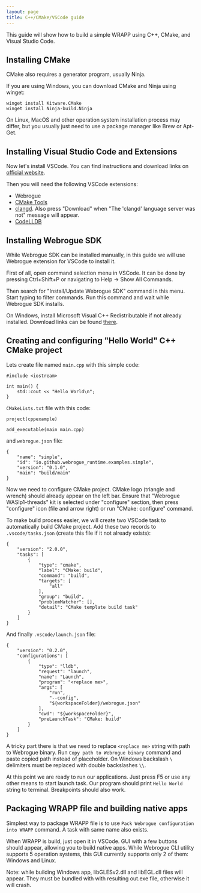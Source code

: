 ```yaml
---
layout: page
title: C++/CMake/VSCode guide
---
```


This guide will show how to build a simple WRAPP using C++, CMake, and Visual Studio Code.

## Installing CMake

CMake also requires a generator program, usually Ninja.

If you are using Windows, you can download CMake and Ninja using winget:
```
winget install Kitware.CMake
winget install Ninja-build.Ninja
```

On Linux, MacOS and other operation system installation process may differ, but you usually just need to use a package manager like Brew or Apt-Get.


## Installing Visual Studio Code and Extensions

Now let's install VSCode.
You can find instructions and download links on [official website](https://code.visualstudio.com/Download).

Then you will need the following VSCode extensions:
- Webrogue
- [CMake Tools](vscode:extension/ms-vscode.cmake-tools)
- [clangd](vscode:extension/llvm-vs-code-extensions.vscode-clangd). Also press "Download" when "The 'clangd' language server was not" message will appear.
- [CodeLLDB](vscode:extension/vadimcn.vscode-lldb)

## Installing Webrogue SDK

While Webrogue SDK can be installed manually, in this guide we will use Webrogue extension for VSCode to install it.

First of all, open command selection menu in VSCode.
It can be done by pressing Ctrl+Shift+P or navigating to Help -> Show All Commands.

Then search for "Install/Update Webrogue SDK" command in this menu.
Start typing to filter commands.
Run this command and wait while Webrogue SDK installs.

On Windows, install Microsoft Visual C++ Redistributable if not already installed.
Download links can be found [there](https://learn.microsoft.com/en-us/cpp/windows/latest-supported-vc-redist#latest-microsoft-visual-c-redistributable-version).

## Creating and configuring "Hello World" C++ CMake project

Lets create file named `main.cpp` with this simple code:
```
#include <iostream>

int main() {
    std::cout << "Hello World\n";
}
```

`CMakeLists.txt` file with this code:
```
project(cppexample)

add_executable(main main.cpp)
```

and `webrogue.json` file:
```
{
    "name": "simple",
    "id": "io.github.webrogue_runtime.examples.simple",
    "version": "0.1.0",
    "main": "build/main"
}
```

Now we need to configure CMake project.
CMake logo (triangle and wrench) should already appear on the left bar.
Ensure that "Webrogue WASIp1-threads" kit is selected under "configure" section, then press "configure" icon (file and arrow right) or run "CMake: configure" command.

To make build process easier, we will create two VSCode task to automatically build CMake project.
Add these two records to `.vscode/tasks.json` (create this file if it not already exists):
```
{
    "version": "2.0.0",
    "tasks": [
        {
            "type": "cmake",
            "label": "CMake: build",
            "command": "build",
            "targets": [
                "all"
            ],
            "group": "build",
            "problemMatcher": [],
            "detail": "CMake template build task"
        }
    ]
}
```
And finally `.vscode/launch.json` file:
```
{
    "version": "0.2.0",
    "configurations": [
        {
            "type": "lldb",
            "request": "launch",
            "name": "Launch",
            "program": "<replace me>",
            "args": [
                "run",
                "--config",
                "${workspaceFolder}/webrogue.json"
            ],
            "cwd": "${workspaceFolder}",
            "preLaunchTask": "CMake: build"
        }
    ]
}
```
A tricky part there is that we need to replace `<replace me>` string with path to Webrogue binary.
Run `Copy path to Webrogue binary` command and paste copied path instead of placeholder.
On Windows backslash `\` delimiters must be replaced with double backslashes `\\`.

At this point we are ready to run our applications.
Just press F5 or use any other means to start launch task.
Our program should print `Hello World` string to terminal.
Breakpoints should also work.

## Packaging WRAPP file and building native apps

Simplest way to package WRAPP file is to use `Pack Webrogue configuration into WRAPP` command.
A task with same name also exists.

When WRAPP is build, just open it in VSCode.
GUI with a few buttons should appear, allowing you to build native apps.
While Webrogue CLI utility supports 5 operation systems, this GUI currently supports only 2 of them: Windows and Linux.

Note: while building Windows app, libGLESv2.dll and libEGL.dll files will appear.
They must be bundled with with resulting out.exe file, otherwise it will crash.
